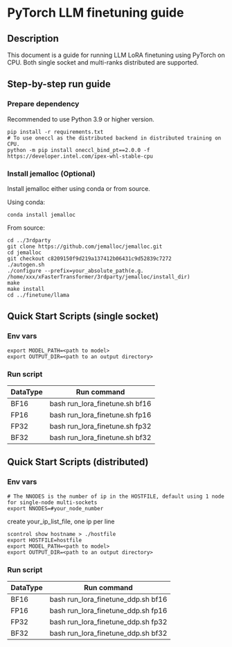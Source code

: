 # PyTorch LLM finetuning guide

## Description
This document is a guide for running LLM LoRA finetuning using PyTorch on CPU.
Both single socket and multi-ranks distributed are supported.

## Step-by-step run guide
### Prepare dependency
Recommended to use Python 3.9 or higher version.
```
pip install -r requirements.txt
# To use oneccl as the distributed backend in distributed training on CPU.
python -m pip install oneccl_bind_pt==2.0.0 -f https://developer.intel.com/ipex-whl-stable-cpu
```
### Install jemalloc (Optional)
Install jemalloc either using conda or from source.

Using conda:
```
conda install jemalloc
```
From source:
```
cd ../3rdparty
git clone https://github.com/jemalloc/jemalloc.git 
cd jemalloc
git checkout c8209150f9d219a137412b06431c9d52839c7272
./autogen.sh
./configure --prefix=your_absolute_path(e.g. /home/xxx/xFasterTransformer/3rdparty/jemalloc/install_dir)
make
make install
cd ../finetune/llama
```
## Quick Start Scripts (single socket)
### Env vars
```
export MODEL_PATH=<path to model>
export OUTPUT_DIR=<path to an output directory>
```
### Run script
| DataType    | Run command |
| ----------- | ----------- |
|  BF16       | bash run_lora_finetune.sh bf16 |
|  FP16       | bash run_lora_finetune.sh fp16 |
|  FP32       | bash run_lora_finetune.sh fp32 |
|  BF32       | bash run_lora_finetune.sh bf32 |
## Quick Start Scripts (distributed)
### Env vars
```
# The NNODES is the number of ip in the HOSTFILE, default using 1 node for single-node multi-sockets
export NNODES=#your_node_number
```
create your_ip_list_file, one ip per line
```
scontrol show hostname > ./hostfile
export HOSTFILE=hostfile 
export MODEL_PATH=<path to model>
export OUTPUT_DIR=<path to an output directory>
```
### Run script
| DataType    | Run command |
| ----------- | ----------- |
|  BF16       | bash run_lora_finetune_ddp.sh bf16 |
|  FP16       | bash run_lora_finetune_ddp.sh fp16 |
|  FP32       | bash run_lora_finetune_ddp.sh fp32 |
|  BF32       | bash run_lora_finetune_ddp.sh bf32 |
